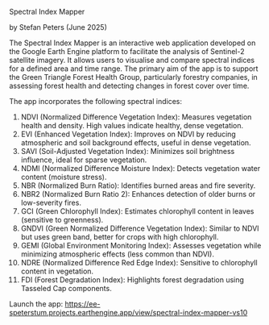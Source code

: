 Spectral Index Mapper

by Stefan Peters (June 2025)

The Spectral Index Mapper is an interactive web application developed on the Google Earth Engine platform to facilitate the analysis of Sentinel-2 satellite imagery. 
It allows users to visualise and compare spectral indices for a defined area and time range. 
The primary aim of the app is to support the Green Triangle Forest Health Group, particularly forestry companies, in assessing forest health and detecting changes in forest cover over time.

The app incorporates the following spectral indices:

1)	NDVI (Normalized Difference Vegetation Index): 
Measures vegetation health and density. High values indicate healthy, dense vegetation.
2)	EVI (Enhanced Vegetation Index): 
Improves on NDVI by reducing atmospheric and soil background effects, useful in dense vegetation.
3)	SAVI (Soil-Adjusted Vegetation Index): 
Minimizes soil brightness influence, ideal for sparse vegetation.
4)	NDMI (Normalized Difference Moisture Index): 
Detects vegetation water content (moisture stress).
5)	NBR (Normalized Burn Ratio): 
Identifies burned areas and fire severity.
6)	NBR2 (Normalized Burn Ratio 2): 
Enhances detection of older burns or low-severity fires.
7)	GCI (Green Chlorophyll Index): 
Estimates chlorophyll content in leaves (sensitive to greenness).
8)	GNDVI (Green Normalized Difference Vegetation Index): 
Similar to NDVI but uses green band, better for crops with high chlorophyll.
9)	GEMI (Global Environment Monitoring Index): 
Assesses vegetation while minimizing atmospheric effects (less common than NDVI).
10)	NDRE (Normalized Difference Red Edge Index): 
Sensitive to chlorophyll content in vegetation.
11) FDI (Forest Degradation Index): Highlights  forest degradation using Tasseled Cap components.

Launch the app:
https://ee-speterstum.projects.earthengine.app/view/spectral-index-mapper-vs10
